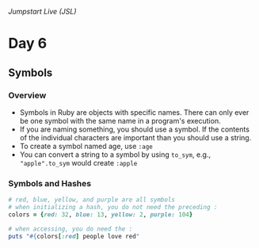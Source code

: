 _Jumpstart Live (JSL)_
# Day 6
## Symbols

### Overview
* Symbols in Ruby are objects with specific names. There can only ever be one symbol with the same name in a program's execution.
* If you are naming something, you should use a symbol. If the contents of the individual characters are important than you should use a string.
* To create a symbol named age, use `:age`
* You can convert a string to a symbol by using `to_sym`, e.g., `"apple".to_sym` would create `:apple`

### Symbols and Hashes

```ruby
# red, blue, yellow, and purple are all symbols
# when initializing a hash, you do not need the preceding :
colors = {red: 32, blue: 13, yellow: 2, purple: 104}

# when accessing, you do need the :
puts "#{colors[:red] people love red"
```
